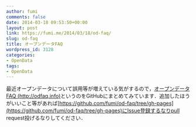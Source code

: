 ```yaml
---
author: fumi
comments: false
date: 2014-03-18 09:53:50+00:00
layout: post
link: https://fumi.me/2014/03/18/od-faq/
slug: od-faq
title: オープンデータFAQ
wordpress_id: 3128
categories:
- OpenData
tags:
- OpenData
---
```


最近オープンデータについて誤用等が増えている気がするので，[オープンデータFAQ (http://odfaq.info)](http://odfaq.info)というのをGitHubにまとめてみています．追加したほうがいいこと等があれば[https://github.com/fumi/od-faq/tree/gh-pages](https://github.com/fumi/od-faq/tree/gh-pages)にIssue登録するなりpull request投げるなりしてください．
